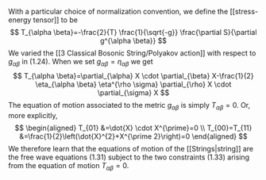 With a particular choice of normalization convention, we define the [[stress-energy tensor]] to be
$$
T_{\alpha \beta}=-\frac{2}{T} \frac{1}{\sqrt{-g}} \frac{\partial S}{\partial g^{\alpha \beta}}
$$
We varied the [[3 Classical Bosonic String/Polyakov action]] with respect to $g_{\alpha \beta}$ in $(1.24)$. When we set $g_{\alpha \beta}=\eta_{\alpha \beta}$ we get
$$
T_{\alpha \beta}=\partial_{\alpha} X \cdot \partial_{\beta} X-\frac{1}{2} \eta_{\alpha \beta} \eta^{\rho \sigma} \partial_{\rho} X \cdot \partial_{\sigma} X
$$
The equation of motion associated to the metric $g_{\alpha \beta}$ is simply $T_{\alpha \beta}=0$. Or, more explicitly,
$$
\begin{aligned}
T_{01} &=\dot{X} \cdot X^{\prime}=0 \\
T_{00}=T_{11} &=\frac{1}{2}\left(\dot{X}^{2}+X^{\prime 2}\right)=0
\end{aligned}
$$
We therefore learn that the equations of motion of the [[Strings|string]] are the free wave equations (1.31) subject to the two constraints (1.33) arising from the equation of motion $T_{\alpha \beta}=0$.